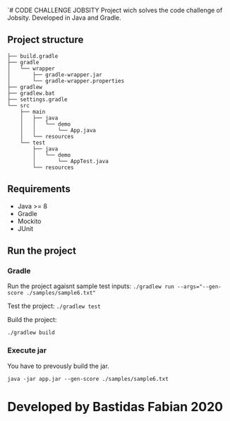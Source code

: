 `# CODE CHALLENGE JOBSITY
Project wich solves the code challenge of Jobsity. Developed in Java and Gradle.

## Project structure

```
├── build.gradle
├── gradle    
│   └── wrapper
│       ├── gradle-wrapper.jar
│       └── gradle-wrapper.properties
├── gradlew
├── gradlew.bat
├── settings.gradle
└── src
    ├── main
    │   ├── java  
    │   │   └── demo
    │   │       └── App.java
    │   └── resources
    └── test      
        ├── java
        │   └── demo
        │       └── AppTest.java
        └── resources
```

## Requirements

* Java >= 8
* Gradle
* Mockito
* JUnit

## Run the project

### Gradle

Run the project agaisnt sample test inputs:
`./gradlew run --args="--gen-score ./samples/sample6.txt"`

Test the project:
`./gradlew test`

Build the project:

`./gradlew build`

### Execute jar

You have to prevously build the jar.

`java -jar app.jar --gen-score ./samples/sample6.txt`

# Developed by Bastidas Fabian 2020